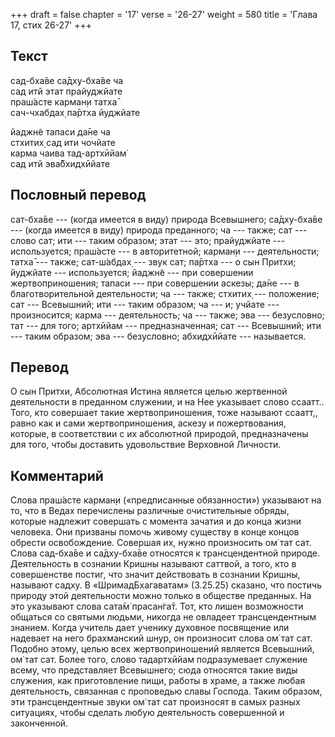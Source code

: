 +++
draft = false
chapter = '17'
verse = '26-27'
weight = 580
title = 'Глава 17, стих 26-27'
+++
## Текст

сад-бха̄ве са̄дху-бха̄ве ча  
сад итй этат прайуджйате  
праш́асте карман̣и татха̄  
сач-чхабдах̣ па̄ртха йуджйате  

йаджн̃е тапаси да̄не ча  
стхитих̣ сад ити чочйате  
карма чаива тад-артхӣйам̇  
сад итй эва̄бхидхӣйате

## Пословный перевод

сат-бха̄ве --- (когда имеется в виду) природа Всевышнего; са̄дху-бха̄ве ---
(когда имеется в виду) природа преданного; ча --- также; сат --- слово
сат; ити --- таким образом; этат --- это; прайуджйате --- используется;
праш́асте --- в авторитетной; карман̣и --- деятельности; татха̄ --- также;
сат-ш́абдах̣ --- звук сат; па̄ртха --- о сын Притхи; йуджйате ---
используется; йаджн̃е --- при совершении жертвоприношения; тапаси --- при
совершении аскезы; да̄не --- в благотворительной деятельности; ча ---
также; стхитих̣ --- положение; сат --- Всевышний; ити --- таким образом;
ча --- и; учйате --- произносится; карма --- деятельность; ча --- также;
эва --- безусловно; тат --- для того; артхӣйам --- предназначенная; сат
--- Всевышний; ити --- таким образом; эва --- безусловно; абхидхӣйате
--- называется.

## Перевод

О сын Притхи, Абсолютная Истина является целью жертвенной деятельности в
преданном служении, и на Нее указывает слово ссаатт.. Того, кто
совершает такие жертвоприношения, тоже называют ссаатт,, равно как и
сами жертвоприношения, аскезу и пожертвования, которые, в соответствии с
их абсолютной природой, предназначены для того, чтобы доставить
удовольствие Верховной Личности.

## Комментарий

Слова праш́асте карман̣и («предписанные обязанности») указывают на то, что
в Ведах перечислены различные очистительные обряды, которые надлежит
совершать с момента зачатия и до конца жизни человека. Они призваны
помочь живому существу в конце концов обрести освобождение. Совершая их,
нужно произносить ом̇ тат сат. Слова сад-бха̄ве и са̄дху-бха̄ве относятся к
трансцендентной природе. Деятельность в сознании Кришны называют
саттвой, а того, кто в совершенстве постиг, что значит действовать в
сознании Кришны, называют садху. В «ШримадБхагаватам» (3.25.25) сказано,
что постичь природу этой деятельности можно только в обществе преданных.
На это указывают слова сата̄м̇ прасан̇га̄т. Тот, кто лишен возможности
общаться со святыми людьми, никогда не овладеет трансцендентным знанием.
Когда учитель дает ученику духовное посвящение или надевает на него
брахманский шнур, он произносит слова ом̇ тат сат. Подобно этому, целью
всех жертвоприношений является Всевышний, ом̇ тат сат. Более того, слово
тадартхӣйам подразумевает служение всему, что представляет Всевышнего;
сюда относятся такие виды служения, как приготовление пищи, работы в
храме, а также любая деятельность, связанная с проповедью славы Господа.
Таким образом, эти трансцендентные звуки ом̇ тат сат произносят в самых
разных ситуациях, чтобы сделать любую деятельность совершенной и
законченной.

